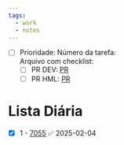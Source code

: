 ```yaml
---
tags:
  - work
  - notes
---
```

- [ ] Prioridade:
	Número da tarefa:  
	Arquivo com checklist: 
	- [ ] PR DEV: [PR]()
	- [ ] PR HML: [PR]()

# Lista Diária


- [x] 1 - [7055](https://dev.azure.com/inttegrait/Sistema%20Refatora%C3%A7%C3%A3o/_sprints/taskboard/Test%20Team/Sistema%20Refatora%C3%A7%C3%A3o/Sprint%2048%20-%20TS?workitem=7055) ✅ 2025-02-04






